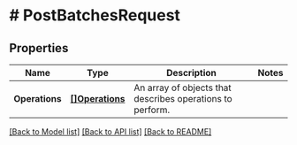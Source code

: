 # # PostBatchesRequest


## Properties 


Name | Type | Description | Notes
------------ | ------------- | ------------- | -------------
**Operations**| [**[]Operations**](Operations.md) | An array of objects that describes operations to perform.  |


[[Back to Model list]](../../README.md#models) [[Back to API list]](../../README.md#endpoints) [[Back to README]](../../README.md)

